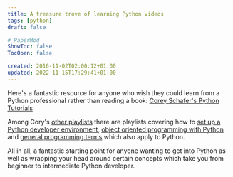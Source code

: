 ```yaml
---
title: A treasure trove of learning Python videos
tags: [python]
draft: false

# PaperMod
ShowToc: false
TocOpen: false

created: 2016-11-02T02:00:12+01:00
updated: 2022-11-15T17:29:41+01:00
---
```


Here's a fantastic resource for anyone who wish they could learn from a Python
professional rather than reading a book: [Corey Schafer's Python Tutorials](https://www.youtube.com/playlist?list=PL-osiE80TeTt2d9bfVyTiXJA-UTHn6WwU)

Among Cory's [other playlists](https://www.youtube.com/user/schafer5/playlists)
there are playlists covering how to [set up a Python developer environment](https://www.youtube.com/playlist?list=PL-osiE80TeTt66h8cVpmbayBKlMTuS55y),
[object oriented programming with Python](https://www.youtube.com/playlist?list=PL-osiE80TeTsqhIuOqKhwlXsIBIdSeYtc) and [general programming terms](https://www.youtube.com/playlist?list=PL-osiE80TeTsnP0Nl1UDY8VZAlHu1m_MQ) which also apply to Python.

All in all, a fantastic starting point for anyone wanting to get into Python as well as wrapping your head around certain concepts which take you from beginner to intermediate Python developer.
